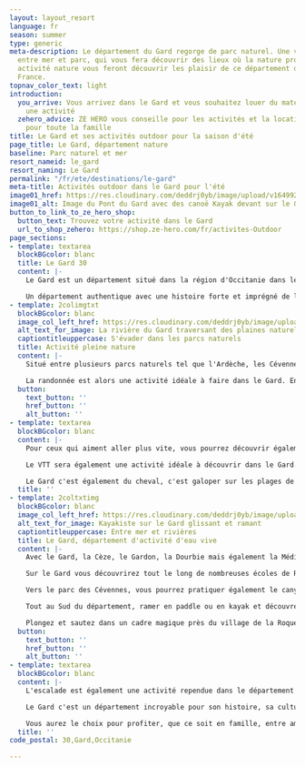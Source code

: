 ```yaml
---
layout: layout_resort
language: fr
season: summer
type: generic
meta-description: Le département du Gard regorge de parc naturel. Une véritable destination
  entre mer et parc, qui vous fera découvrir des lieux où la nature prospère. Diverses
  activité nature vous feront découvrir les plaisir de ce département du Sud de la
  France.
topnav_color_text: light
introduction:
  you_arrive: Vous arrivez dans le Gard et vous souhaitez louer du matériel ou trouver
    une activité
  zehero_advice: ZE HERO vous conseille pour les activités et la location des équipements
    pour toute la famille
title: Le Gard et ses activités outdoor pour la saison d'été
page_title: Le Gard, département nature
baseline: Parc naturel et mer
resort_nameid: le_gard
resort_naming: Le Gard
permalink: "/fr/ete/destinations/le-gard"
meta-title: Activités outdoor dans le Gard pour l'été
image01_href: https://res.cloudinary.com/deddrj0yb/image/upload/v1649921244/website/resorts/Gard/bernd-dittrich-B7cO-Z9V_zc-unsplash.jpg
image01_alt: Image du Pont du Gard avec des canoë Kayak devant sur le Gard
button_to_link_to_ze_hero_shop:
  button_text: Trouvez votre activité dans le Gard
  url_to_shop_zehero: https://shop.ze-hero.com/fr/activites-Outdoor
page_sections:
- template: textarea
  blockBGcolor: blanc
  title: Le Gard 30
  content: |-
    Le Gard est un département situé dans la région d'Occitanie dans le sud de la France. Sa rivière "le Gard" le traverse sur sa partie Est du département. Nîmes, Uzès, Alès, Le Grau du Roi et Bagnols sur Cèze sont les principales villes qui composent ce département du Sud Est de la France. Situé entre la mer Méditerranée ainsi que plus plusieurs parcs naturels tel que les Cévennes, l'Ardèche, et la Camargue, le Gard regorge de milieu naturel d'exception. Vous découvrirez une variété de paysages surprenants et préservés. Le Pont du Gard est un lieu également connu et incroyable. Dans le Gard on y retrouve aussi des villages parmi les plus beaux villages de France. Il abrite 4 lieux d’exception qui font partis du patrimoine de l’Unesco : le Pont du Gard, l’Abbaye de Saint-Gilles et les grands espaces des Causses et Cévennes ainsi que les gorges du Gardon.

    Un département authentique avec une histoire forte et imprégné de la romanité, des villages remarquables ainsi qu'une nature d'exception et préservé.
- template: 2colimgtxt
  blockBGcolor: blanc
  image_col_left_href: https://res.cloudinary.com/deddrj0yb/image/upload/v1649857694/website/resorts/Gard/sebastien-jermer-WommfO0Dfjg-unsplash.jpg
  alt_text_for_image: La rivière du Gard traversant des plaines naturels
  captiontitleuppercase: S'évader dans les parcs naturels
  title: Activité pleine nature
  content: |-
    Situé entre plusieurs parcs naturels tel que l'Ardèche, les Cévennes, le Camargue et les Causses le Gard offre une variété de paysages. En plus des différents parcs naturels, vous trouverez de nombreuses réserves naturelles tel que la réserve de Combe Chaude, des gorges du Gardon. Vous découvrirez également de nombreux sites naturels comme les cascades du Sautadet, les Gorges de la Cèze, la mer des roches, la Fausse des Fournès, le cirque de Navacelle et bien d'autres.

    La randonnée est alors une activité idéale à faire dans le Gard. Entre la garrigue, les plaines, les sommets tel que le Mont Aigoual, le Gard c’est 9000 km d’itinéraire de randonnée pédestre. Le choix des randonnées sera alors immense. Vous pourrez découvrir une variété d’environnement. Découvrez alors le parc national des Cévennes et laissez-vous guider par un accompagnateur de moyenne montagne afin de découvrir et de comprendre cette nature. Vous pourrez vous imprégner des paysages historiques, préservé, plus montagneux tout comme des paysages plus méditerranéens avec la garrigue et ses horizons de flamants roses. Les randonnées les plus connues se trouvent dans les gorges du Gardon, au sommet du Mont Aigoual, au pont du Gard, à Corbès, au pont du Hasard, à la mer des Roches, aux lacs des Pises, vers les collines de Senhac etc. Découvrez en randonnant ces paysages sublimes mais également le terroir, les troupeaux, la faune et flore et l’histoire de cette terre.
  button:
    text_button: ''
    href_button: ''
    alt_button: ''
- template: textarea
  blockBGcolor: blanc
  content: |-
    Pour ceux qui aiment aller plus vite, vous pourrez découvrir également le Gard en courant et en pratiquant le Trail-running. Tout comme la randonnée, le choix des itinéraires est large et incroyable. Toutes les possibilités s'offrent à vous pour courir et découvrir dans l'effort des lieux somptueux pour simple plaisir de vos yeux et de vos jambes. Vous trouverez également des circuits et des parcours spécialement dédiés au Trail.

    Le VTT sera également une activité idéale à découvrir dans le Gard. Le Gard comporte la marque nationale "Accueil Vélo", ce qui permet d'avoir une destination 100% vélo. Partez traverser la Camargue, les Causses et les Cévennes, cheminer sur les traces des Celtes et des Romains en VTT. Une multitude de paysages divers et riches en histoire. Vous trouverez des circuits techniques comme des circuits plus doux et agréables. Le vélo de route sera également un moyen parfait de parcourir les routes et de sillonner les lieux et les villages.

    Le Gard c'est également du cheval, c'est galoper sur les plages de Camargues au coucher du soleil. C'est prendre un âne et partir dans les Cévennes randonner et bivouaquer. Un retour aux sources, une source d'inspiration, le bonheur à l'état naturel.
  title: ''
- template: 2coltxtimg
  blockBGcolor: blanc
  image_col_left_href: https://res.cloudinary.com/deddrj0yb/image/upload/v1649857701/website/resorts/Gard/quentin-bounias-GL_YlnE4djk-unsplash.jpg
  alt_text_for_image: Kayakiste sur le Gard glissant et ramant
  captiontitleuppercase: Entre mer et rivières
  title: Le Gard, département d'activité d'eau vive
  content: |-
    Avec le Gard, la Cèze, le Gardon, la Dourbie mais également la Méditerranée et plusieurs lacs, le département du Gard offre une multitude de lieux pour profiter d'activité d'eau vive.

    Sur le Gard vous découvrirez tout le long de nombreuses écoles de Rafting, de canyoning, de kayak, et d'hydrospeed. Vous pourrez profiter des descentes pour découvrir et randonner en profitant du paysage. C'est également s'amuser et vivre des sensations fortes en rafting. Les différentes rivières tel que la Cèze, le Gardon et la Dourbie seront idéales pour pratiquer le canoë-kayak. Entre rapides et sensations fortes, le Gard offre un large panel de descente à faire. Un moment de fraîcheur dans des cadres uniques. Vous pourrez également louer votre kayak dans le Gard, la Dourbie, le Gardon et randonner et par exemple aller voir le fameux Pont du Gard.

    Vers le parc des Cévennes, vous pourrez pratiquer également le canyoning avec de multiples canyons réputés.

    Tout au Sud du département, ramer en paddle ou en kayak et découvrez la Camargue en sillonnant les environs près des flamants roses.

    Plongez et sautez dans un cadre magique près du village de la Roque sur Cèze aux cascades du Sauteret.
  button:
    text_button: ''
    href_button: ''
    alt_button: ''
- template: textarea
  blockBGcolor: blanc
  content: |-
    L'escalade est également une activité rependue dans le département du Gard avec de nombreuses voies et de falaises pour grimper. Vous retrouverez les meilleurs pour grimper à Seynes, Collias, Russan, Rochefort du Gard, Orsan, Estézargues, Pont d’Auzon. Vous l'avez compris, vous aurez le choix pour vous initier à l'escalade dans le Gard tout comme vous perfectionnez. L'escalade c'est une parfaite activité afin de se dépasser mais également de découvrir un lieu, un environnement car vous êtes directement dans son milieu naturel.

    Le Gard c'est un département incroyable pour son histoire, sa culture, son territoire, son patrimoine. Mais c'est surtout un département où la nature prospère par ses nombreux parcs, réserves et sites naturels, des lieux d'exceptions et protégés. Partez le découvrir en randonnant à pied, à cheval, en kayak. Faîte le plein de sensation en canyoning, en rafting, en escalade et en VTT.

    Vous aurez le choix pour profiter, que ce soit en famille, entre amis ou en couple. Un séjour qui se voudra unique dans le Gard.
  title: ''
code_postal: 30,Gard,Occitanie

---
```

